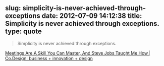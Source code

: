 slug: simplicity-is-never-achieved-through-exceptions
date: 2012-07-09 14:12:38
title: Simplicity is never achieved through exceptions.
type: quote
---

> Simplicity is never achieved through exceptions.

[Meetings Are A Skill You Can Master, And Steve Jobs Taught Me How | Co.Design: business + innovation + design](http://www.fastcodesign.com/1669936/meetings-are-a-skill-you-can-master-and-steve-jobs-taught-me-how)
